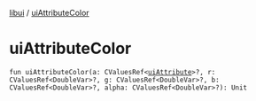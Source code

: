 [libui](index.md) / [uiAttributeColor](./ui-attribute-color.md)

# uiAttributeColor

`fun uiAttributeColor(a: CValuesRef<`[`uiAttribute`](ui-attribute.md)`>?, r: CValuesRef<DoubleVar>?, g: CValuesRef<DoubleVar>?, b: CValuesRef<DoubleVar>?, alpha: CValuesRef<DoubleVar>?): Unit`